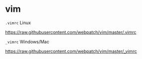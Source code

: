 vim
===
`.vimrc` Linux 

https://raw.githubusercontent.com/webpatch/vim/master/.vimrc

`_vimrc` Windows/Mac

https://raw.githubusercontent.com/webpatch/vim/master/_vimrc
